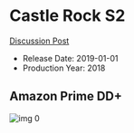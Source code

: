# Castle Rock S2

[Discussion Post](https://www.avsforum.com/threads/bass-eq-for-filtered-movies.2995212/post-59414292)

* Release Date: 2019-01-01
* Production Year: 2018

## Amazon Prime DD+

![img 0](https://i.imgur.com/NUpa9As.jpg)

